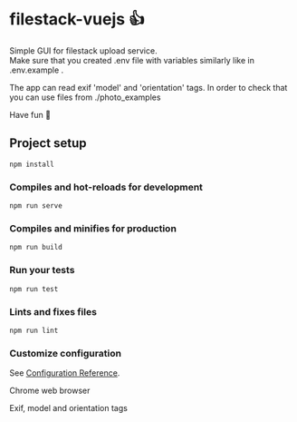 # filestack-vuejs 👍

Simple GUI for filestack upload service.
<br>
Make sure that you created .env file with variables similarly like in .env.example .

The app can read exif 'model' and 'orientation' tags. In order to check that you can use files from ./photo_examples

Have fun 🤯

## Project setup
```
npm install
```

### Compiles and hot-reloads for development
```
npm run serve
```

### Compiles and minifies for production
```
npm run build
```

### Run your tests
```
npm run test
```

### Lints and fixes files
```
npm run lint
```

### Customize configuration
See [Configuration Reference](https://cli.vuejs.org/config/).




Chrome web browser

Exif, model and orientation tags

